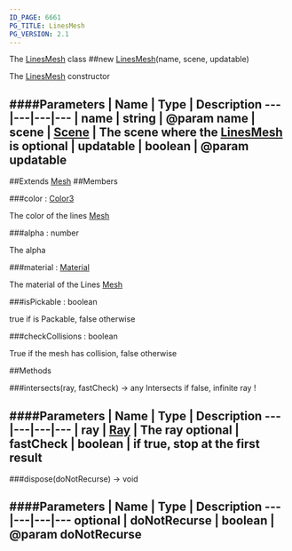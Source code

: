 ```yaml
---
ID_PAGE: 6661
PG_TITLE: LinesMesh
PG_VERSION: 2.1
---
```


The [LinesMesh](page.php?p=6661) class
##new [LinesMesh](page.php?p=6661)(name, scene, updatable)



The [LinesMesh](page.php?p=6661) constructor




####Parameters
 | Name | Type | Description
---|---|---|---
 | name | string | @param name
 | scene | [Scene](page.php?p=6662) | The scene where the [LinesMesh](page.php?p=6661) is
optional | updatable | boolean | @param updatable
---

##Extends [Mesh](page.php?p=6659)
##Members

###color : [Color3](page.php?p=6748)




The color of the lines [Mesh](page.php?p=6659)



###alpha : number




The alpha



###material : [Material](page.php?p=6726)




The material of the Lines [Mesh](page.php?p=6659)



###isPickable : boolean




true if is Packable, false otherwise



###checkCollisions : boolean




True if the mesh has collision, false otherwise











##Methods

###intersects(ray, fastCheck) &rarr; any
Intersects
if false, infinite ray !





####Parameters
 | Name | Type | Description
---|---|---|---
 | ray | [Ray](page.php?p=6758) | The ray
optional | fastCheck | boolean | if true, stop at the first result
---

###dispose(doNotRecurse) &rarr; void

####Parameters
 | Name | Type | Description
---|---|---|---
optional | doNotRecurse | boolean | @param doNotRecurse
---

